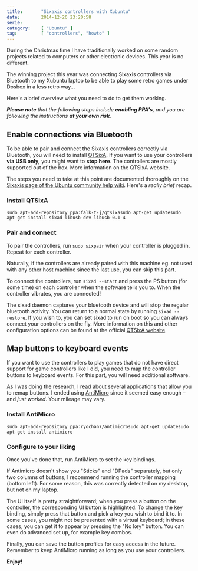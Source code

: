```yaml
---
title:       "Sixaxis controllers with Xubuntu"
date:        2014-12-26 23:20:58
serie:       
category:    [ "Ubuntu" ]
tag:         [ "controllers", "howto" ]
---
```


During the Christmas time I have traditionally worked on some random projects related to computers or other electronic devices. This year is no different.

The winning project this year was connecting Sixaxis controllers via Bluetooth to my Xubuntu laptop to be able to play some retro games under Dosbox in a less retro way...

Here's a brief overview what you need to do to get them working.

***Please note** that the following steps include **enabling PPA's**, and you are following the instructions **at your own risk**.*

Enable connections via Bluetooth
--------------------------------

To be able to pair and connect the Sixaxis controllers correctly via Bluetooth, you will need to install [QTSixA](http://qtsixa.sourceforge.net/). If you want to use your controllers **via** **USB only,** you might want to **stop here**. The controllers are mostly supported out of the box. More information on the QTSixA website.

The steps you need to take at this point are documented thoroughly on the [Sixaxis page of the Ubuntu community help wiki](https://help.ubuntu.com/community/Sixaxis). Here's a *really brief* recap.

### Install QTSixA

`sudo apt-add-repository ppa:falk-t-j/qtsixasudo apt-get updatesudo apt-get install sixad libusb-dev libusb-0.1-4`

### Pair and connect

To pair the controllers, run `sudo sixpair` when your controller is plugged in. Repeat for each controller.

Naturally, if the controllers are already paired with this machine eg. not used with any other host machine since the last use, you can skip this part.

To connect the controllers, run `sixad --start` and press the PS button (for some time) on each controller when the software tells you to. When the controller vibrates, you are connected!

The sixad daemon captures your bluetooth device and will stop the regular bluetooth activity. You can return to a normal state by running `sixad --restore`. If you wish to, you can set sixad to run on boot so you can always connect your controllers on the fly. More information on this and other configuration options can be found at the official [QTSixA website](http://qtsixa.sourceforge.net/).

Map buttons to keyboard events
------------------------------

If you want to use the controllers to play games that do not have direct support for game controllers like I did, you need to map the controller buttons to keyboard events. For this part, you will need additional software.

As I was doing the research, I read about several applications that allow you to remap buttons. I ended using [AntiMicro](https://github.com/Ryochan7/antimicro) since it seemed easy enough – and *just worked*. Your mileage may vary.

### Install AntiMicro

`sudo apt-add-repository ppa:ryochan7/antimicrosudo apt-get updatesudo apt-get install antimicro`

### Configure to your liking

Once you've done that, run AntiMicro to set the key bindings.

If Antimicro doesn't show you "Sticks" and "DPads" separately, but only two columns of buttons, I recommend running the controller mapping (bottom left). For some reason, this was correctly detected on my desktop, but not on my laptop.

The UI itself is pretty straightforward; when you press a button on the controller, the corresponding UI button is highlighted. To change the key binding, simply press that button and pick a key you wish to bind it to. In some cases, you might not be presented with a virtual keyboard; in these cases, you can get it to appear by pressing the "No key" button. You can even do advanced set up, for example key combos.

Finally, you can save the button profiles for easy access in the future. Remember to keep AntiMicro running as long as you use your controllers.

**Enjoy!**
